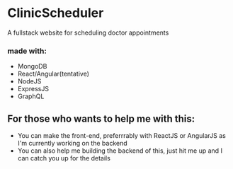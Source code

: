 # ClinicScheduler

A fullstack website for scheduling doctor appointments

### made with:
- MongoDB
- React/Angular(tentative)
- NodeJS
- ExpressJS
- GraphQL

## For those who wants to help me with this:
- You can make the front-end, preferrrably with ReactJS or AngularJS as I'm currently working on the backend
- You can also help me building the backend of this, just hit me up and I can catch you up for the details
